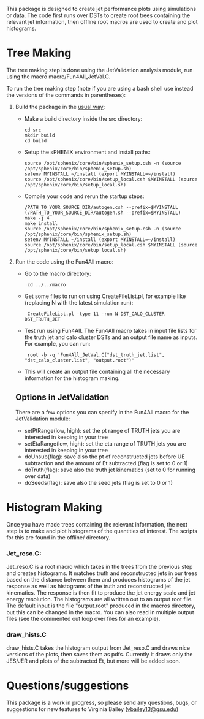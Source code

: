 This package is designed to create jet performance plots using simulations or data. The code first runs over DSTs to create root trees containing the relevant jet information, then offline root macros are used to create and plot histograms.

# Tree Making
The tree making step is done using the JetValidation analysis module, run using the macro macro/Fun4All_JetVal.C. 

To run the tree making step (note if you are using a bash shell use instead the versions of the commands in parentheses):
1. Build the package in the [usual way](https://wiki.bnl.gov/sPHENIX/index.php/Example_of_using_DST_nodes#Building%20a%20package):

   * Make a build directory inside the src directory: 
  
         cd src
         mkdir build
         cd build
        
   * Setup the sPHENIX environment and install paths:

         source /opt/sphenix/core/bin/sphenix_setup.csh -n (source /opt/sphenix/core/bin/sphenix_setup.sh)
         setenv MYINSTALL ~/install (export MYINSTALL=~/install)
         source /opt/sphenix/core/bin/setup_local.csh $MYINSTALL (source /opt/sphenix/core/bin/setup_local.sh)
        
   * Compile your code and rerun the startup steps:

     	 /PATH_TO_YOUR_SOURCE_DIR/autogen.csh --prefix=$MYINSTALL (/PATH_TO_YOUR_SOURCE_DIR/autogen.sh --prefix=$MYINSTALL)
         make -j 4
         make install
         source /opt/sphenix/core/bin/sphenix_setup.csh -n (source /opt/sphenix/core/bin/sphenix_setup.sh)
         setenv MYINSTALL ~/install (export MYINSTALL=~/install)
         source /opt/sphenix/core/bin/setup_local.csh $MYINSTALL (source /opt/sphenix/core/bin/setup_local.sh)
         
2. Run the code using the Fun4All macro:
 
   * Go to the macro directory:
   
          cd ../../macro
          
   * Get some files to run on using CreateFileList.pl, for example like (replacing N with the latest simulation run):
          
          CreateFileList.pl -type 11 -run N DST_CALO_CLUSTER DST_TRUTH_JET
          
   * Test run using Fun4All. The Fun4All macro takes in input file lists for the truth jet and calo cluster DSTs and an output file name as inputs. For example, you can run:
          
          root -b -q 'Fun4All_JetVal.C("dst_truth_jet.list", "dst_calo_cluster.list", "output.root")'
   
   * This will create an output file containing all the necessary information for the histogram making.
   ## Options in JetValidation
   There are a few options you can specify in the Fun4All macro for the JetValidation module:
   * setPtRange(low, high): set the pt range of TRUTH jets you are interested in keeping in your tree
   * setEtaRange(low, high): set the eta range of TRUTH jets you are interested in keeping in your tree
   * doUnsub(flag): save also the pt of reconstructed jets before UE subtraction and the amount of Et subtracted (flag is set to 0 or 1)
   * doTruth(flag): save also the truth jet kinematics (set to 0 for running over data) 
   * doSeeds(flag): save also the seed jets (flag is set to 0 or 1)

# Histogram Making
Once you have made trees containing the relevant information, the next step is to make and plot histograms of the quantities of interest. The scripts for this are found in the offline/ directory.

### Jet_reso.C: 
Jet_reso.C is a root macro which takes in the trees from the previous step and creates histograms. It matches truth and reconstructed jets in our trees based on the distance between them and produces histograms of the jet response as well as histograms of the truth and reconstructed jet kinematics. The response is then fit to produce the jet energy scale and jet energy resolution. The histograms are all written out to an output root file. The default input is the file "output.root" produced in the macros directory, but this can be changed in the macro. You can also read in multiple output files (see the commented out loop over files for an example).

### draw_hists.C
draw_hists.C takes the histogram output from Jet_reso.C and draws nice versions of the plots, then saves them as pdfs. Currently it draws only the JES/JER and plots of the subtracted Et, but more will be added soon.

# Questions/suggestions
This package is a work in progress, so please send any questions, bugs, or suggestions for new features to Virginia Bailey (vbailey13@gsu.edu)
